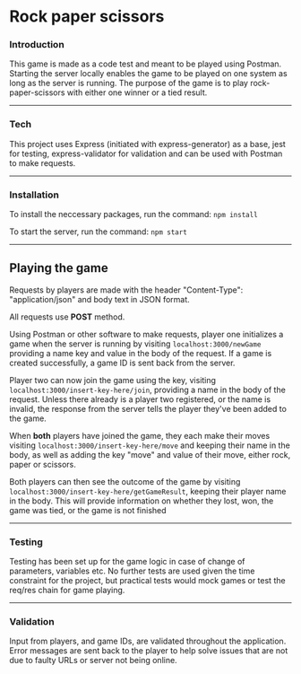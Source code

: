 # **Rock paper scissors**

### **Introduction**

This game is made as a code test and meant to be played using Postman. Starting the server locally enables the game to be played on one system as long as the server is running. The purpose of the game is to play rock-paper-scissors with either one winner or a tied result.

---

### **Tech**

This project uses Express (initiated with express-generator) as a base, jest for testing, express-validator for validation and can be used with Postman to make requests.

---

### **Installation**

To install the neccessary packages, run the command:
`npm install`

To start the server, run the command:
`npm start`

---

## **Playing the game**

Requests by players are made with the header "Content-Type": "application/json" and body text in JSON format.

All requests use **POST** method.

Using Postman or other software to make requests, player one initializes a game when the server is running by visiting `localhost:3000/newGame` providing a name key and value in the body of the request. If a game is created successfully, a game ID is sent back from the server.

Player two can now join the game using the key, visiting `localhost:3000/insert-key-here/join`, providing a name in the body of the request. Unless there already is a player two registered, or the name is invalid, the response from the server tells the player they've been added to the game.

When **both** players have joined the game, they each make their moves visiting `localhost:3000/insert-key-here/move` and keeping their name in the body, as well as adding the key "move" and value of their move, either rock, paper or scissors.

Both players can then see the outcome of the game by visiting `localhost:3000/insert-key-here/getGameResult`, keeping their player name in the body. This will provide information on whether they lost, won, the game was tied, or the game is not finished

---

### **Testing**

Testing has been set up for the game logic in case of change of parameters, variables etc. No further tests are used given the time constraint for the project, but practical tests would mock games or test the req/res chain for game playing.

---

### **Validation**

Input from players, and game IDs, are validated throughout the application. Error messages are sent back to the player to help solve issues that are not due to faulty URLs or server not being online.
